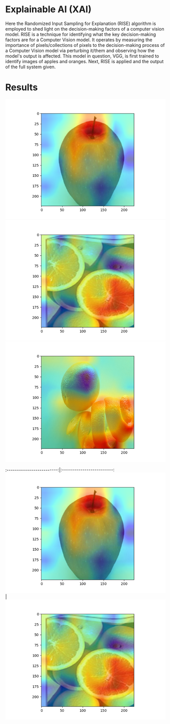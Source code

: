 # Explainable AI (XAI)
Here the Randomized Input Sampling for Explanation (RISE) algorithm is employed to shed light on the decision-making factors of a computer vision model. RISE is a technique for identifying what the key decision-making factors are for a Computer Vision model. It operates by measuring the importance of pixels/collections of pixels to the decision-making process of a Computer Vision model via perturbing it/them and observing how the model's output is affected. This model in question, VGG, is first trained to identify images of apples and oranges. Next, RISE is applied and the output of the full system given.

# Results
![RISE-VGG](https://github.com/A-r-s-h-i-a/Personal-Projects/blob/main/Explainable%20AI/RISE%20VGG16%204K-Masks%20Apple.png)
![RISE-VGG](https://github.com/A-r-s-h-i-a/Personal-Projects/blob/main/Explainable%20AI/RISE%20VGG16%204K-Masks%20Lemon.png)
![RISE-VGG](https://github.com/A-r-s-h-i-a/Personal-Projects/blob/main/Explainable%20AI/RISE%20VGG16%204K-Masks%20Coil.png)

:-------------------------:|:-------------------------:
![RISE-VGG](https://github.com/A-r-s-h-i-a/Personal-Projects/blob/main/Explainable%20AI/RISE%20VGG16%204K-Masks%20Apple.png)  |  ![RISE-VGG](https://github.com/A-r-s-h-i-a/Personal-Projects/blob/main/Explainable%20AI/RISE%20VGG16%204K-Masks%20Lemon.png)
